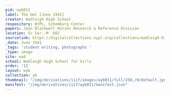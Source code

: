 ```yaml
---
pid: wyb011
label: The Owl [June 1941]
creator: Wadleigh High School
respository: NYPL, Schomburg Center
papers: Jean Blackwell Hutson Research & Reference Division
location: Sc Ser.-M .O82
sourcelink: https://digitalcollections.nypl.org/collections/wadleigh-high-school-yearbooks#/?tab=navigation
_date: June 1941
_tags: 'student writing, photographs '
_type: image
site: wad
school: Wadleigh High School for Girls
order: '11'
layout: wyb
collection: yb
thumbnail: "/img/derivatives/iiif/images/wyb011/full/250,/0/default.jpg"
manifest: "/img/derivatives/iiif/wyb011/manifest.json"
---
```

